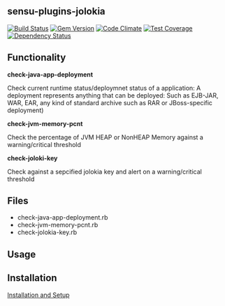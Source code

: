 ## sensu-plugins-jolokia

[![Build Status](https://travis-ci.org/arineng/sensu-plugins-jolokia.svg?branch=master)](https://travis-ci.org/sensu-plugins/sensu-plugins-jolokia)
[![Gem Version](https://badge.fury.io/rb/sensu-plugins-jolokia.svg)](http://badge.fury.io/rb/sensu-plugins-jolokia)
[![Code Climate](https://codeclimate.com/github/arineng/sensu-plugins-jolokia/badges/gpa.svg)](https://codeclimate.com/github/arineng/sensu-plugins-jolokia)
[![Test Coverage](https://codeclimate.com/github/arineng/sensu-plugins-jolokia/badges/coverage.svg)](https://codeclimate.com/github/arineng/sensu-plugins-jolokia)
[![Dependency Status](https://gemnasium.com/arineng/sensu-plugins-jolokia.svg)](https://gemnasium.com/arineng/sensu-plugins-jolokia)

## Functionality

**check-java-app-deployment**

Check current runtime status/deploymnet status of a application:
  A deployment represents anything that can be deployed:
  Such as EJB-JAR, WAR, EAR, any kind of standard archive such as RAR or JBoss-specific deployment)

**check-jvm-memory-pcnt**

Check the percentage of JVM HEAP or NonHEAP Memory against a warning/critical threshold

**check-joloki-key**

Check against a sepcified jolokia key and alert on a warning/critical threshold

## Files
 * check-java-app-deployment.rb
 * check-jvm-memory-pcnt.rb
 * check-jolokia-key.rb

## Usage

## Installation

[Installation and Setup](http://sensu-plugins.io/docs/installation_instructions.html)
